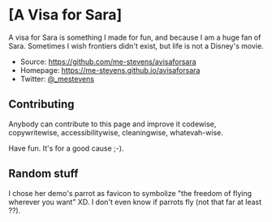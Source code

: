 # [A Visa for Sara]

A visa for Sara is something I made for fun, and because I am a huge fan of Sara. Sometimes I wish frontiers didn't exist, but life is not a Disney's movie.

* Source:   https://github.com/me-stevens/avisaforsara
* Homepage: https://me-stevens.github.io/avisaforsara
* Twitter: [@_mestevens](http://twitter.com/_mestevens)


## Contributing

Anybody can contribute to this page and improve it codewise, copywritewise, accessibilitywise, cleaningwise, whatevah-wise.

Have fun. It's for a good cause ;-).


## Random stuff

I chose her demo's parrot as favicon to symbolize "the freedom of flying wherever you want" XD. I don't even know if parrots fly (not that far at least ??).
